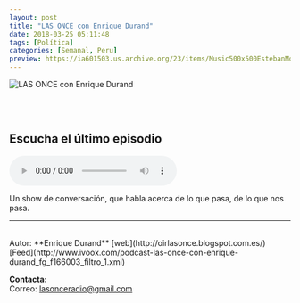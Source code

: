 ```yaml
---
layout: post
title: "LAS ONCE con Enrique Durand"
date: 2018-03-25 05:11:48
tags: [Política]
categories: [Semanal, Peru]
preview: https://ia601503.us.archive.org/23/items/Music500x500EstebanMontoya/300-logLasOnce-EnriqueDurandVillalobos.png
---
```


![LAS ONCE con Enrique Durand](https://ia601503.us.archive.org/23/items/Music500x500EstebanMontoya/500-logLasOnce-EnriqueDurandVillalobos.png)

<br/>
<br/>

## Escucha el último episodio

<!--reproductor-feed=http://www.ivoox.com/podcast-las-once-con-enrique-durand_fg_f166003_filtro_1.xml-->
<!--reproductor-start-->
<audio id="audio" preload="auto" controls="" src="http://www.ivoox.com/once-chow-del-21-agosto-de_mf_7355004_feed_1.mp3"></audio>
<!--reproductor-end-->

Un show de conversación, que habla acerca de lo que pasa, de lo que nos pasa.  

_ _ _
<br>
Autor: **Enrique Durand**  
[web](http://oirlasonce.blogspot.com.es/)  
[Feed](http://www.ivoox.com/podcast-las-once-con-enrique-durand_fg_f166003_filtro_1.xml)  


**Contacta:**  
Correo: [lasonceradio@gmail.com](mailto:lasonceradio@gmail.com)  

